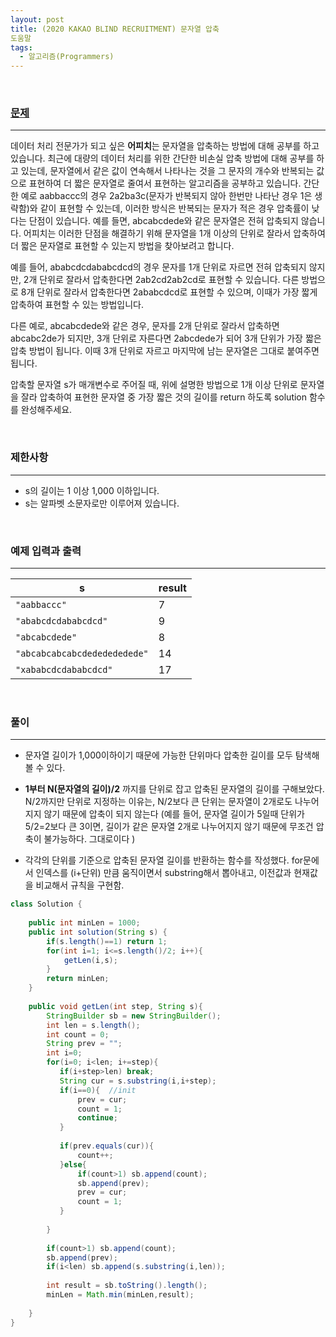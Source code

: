 ```yaml
---
layout: post
title: (2020 KAKAO BLIND RECRUITMENT) 문자열 압축
도움말
tags:
  - 알고리즘(Programmers)
---
```


<br>

### [문제](https://programmers.co.kr/learn/courses/30/lessons/60057)

---

데이터 처리 전문가가 되고 싶은 **어피치**는 문자열을 압축하는 방법에 대해 공부를 하고 있습니다. 최근에 대량의 데이터 처리를 위한 간단한 비손실 압축 방법에 대해 공부를 하고 있는데, 문자열에서 같은 값이 연속해서 나타나는 것을 그 문자의 개수와 반복되는 값으로 표현하여 더 짧은 문자열로 줄여서 표현하는 알고리즘을 공부하고 있습니다.
간단한 예로 aabbaccc의 경우 2a2ba3c(문자가 반복되지 않아 한번만 나타난 경우 1은 생략함)와 같이 표현할 수 있는데, 이러한 방식은 반복되는 문자가 적은 경우 압축률이 낮다는 단점이 있습니다. 예를 들면, abcabcdede와 같은 문자열은 전혀 압축되지 않습니다. 어피치는 이러한 단점을 해결하기 위해 문자열을 1개 이상의 단위로 잘라서 압축하여 더 짧은 문자열로 표현할 수 있는지 방법을 찾아보려고 합니다.

예를 들어, ababcdcdababcdcd의 경우 문자를 1개 단위로 자르면 전혀 압축되지 않지만, 2개 단위로 잘라서 압축한다면 2ab2cd2ab2cd로 표현할 수 있습니다. 다른 방법으로 8개 단위로 잘라서 압축한다면 2ababcdcd로 표현할 수 있으며, 이때가 가장 짧게 압축하여 표현할 수 있는 방법입니다.

다른 예로, abcabcdede와 같은 경우, 문자를 2개 단위로 잘라서 압축하면 abcabc2de가 되지만, 3개 단위로 자른다면 2abcdede가 되어 3개 단위가 가장 짧은 압축 방법이 됩니다. 이때 3개 단위로 자르고 마지막에 남는 문자열은 그대로 붙여주면 됩니다.

압축할 문자열 s가 매개변수로 주어질 때, 위에 설명한 방법으로 1개 이상 단위로 문자열을 잘라 압축하여 표현한 문자열 중 가장 짧은 것의 길이를 return 하도록 solution 함수를 완성해주세요.

<br>

### 제한사항

---

- s의 길이는 1 이상 1,000 이하입니다.
- s는 알파벳 소문자로만 이루어져 있습니다.

<br>

### 예제 입력과 출력

---

| s                            | result |
| ---------------------------- | ------ |
| `"aabbaccc"`                 | 7      |
| `"ababcdcdababcdcd"`         | 9      |
| `"abcabcdede"`               | 8      |
| `"abcabcabcabcdededededede"` | 14     |
| `"xababcdcdababcdcd"`        | 17     |

<br>

### 풀이

---

- 문자열 길이가 1,000이하이기 때문에 가능한 단위마다 압축한 길이를 모두 탐색해볼 수 있다.  

- <b>1부터 N(문자열의 길이)/2</b> 까지를 단위로 잡고 압축된 문자열의 길이를 구해보았다. N/2까지만 단위로 지정하는 이유는, N/2보다 큰 단위는 문자열이 2개로도 나누어지지 않기 때문에 압축이 되지 않는다 (예를 들어, 문자열 길이가 5일때 단위가 5/2=2보다 큰 3이면, 길이가 같은 문자열 2개로 나누어지지 않기 때문에 무조건 압축이 불가능하다. 그대로이다 ) 

- 각각의 단위를 기준으로 압축된 문자열 길이를 반환하는 함수를 작성했다.  for문에서 인덱스를 (i+단위) 만큼 움직이면서 substring해서 뽑아내고, 이전값과 현재값을 비교해서 규칙을 구현함. 

```java
class Solution {
    
    public int minLen = 1000;
    public int solution(String s) {
        if(s.length()==1) return 1;
        for(int i=1; i<=s.length()/2; i++){
            getLen(i,s);
        }
        return minLen;
    }
    
    public void getLen(int step, String s){
        StringBuilder sb = new StringBuilder();
        int len = s.length();
        int count = 0;
        String prev = "";
        int i=0;
        for(i=0; i<len; i+=step){
           if(i+step>len) break;
           String cur = s.substring(i,i+step);
           if(i==0){  //init
               prev = cur;
               count = 1;
               continue;
           }
            
           if(prev.equals(cur)){
               count++;
           }else{
               if(count>1) sb.append(count);
               sb.append(prev);
               prev = cur;
               count = 1;
           }  
   
        }
        
        if(count>1) sb.append(count);
        sb.append(prev);
        if(i<len) sb.append(s.substring(i,len));
         
        int result = sb.toString().length();
        minLen = Math.min(minLen,result);
        
    }
}
```

